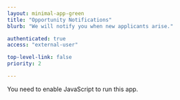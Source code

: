 ```yaml
---
layout: minimal-app-green
title: "Opportunity Notifications"
blurb: "We will notify you when new applicants arise."

authenticated: true
access: "external-user"

top-level-link: false
priority: 2

---
```


<link rel="manifest" href="manifest.json"/>

<script defer="defer" src="static/js/main.3244afe1.js"></script>

<link href="static/css/main.e6c13ad2.css" rel="stylesheet">

<noscript>You need to enable JavaScript to run this app.</noscript>

<div id="root"></div>
